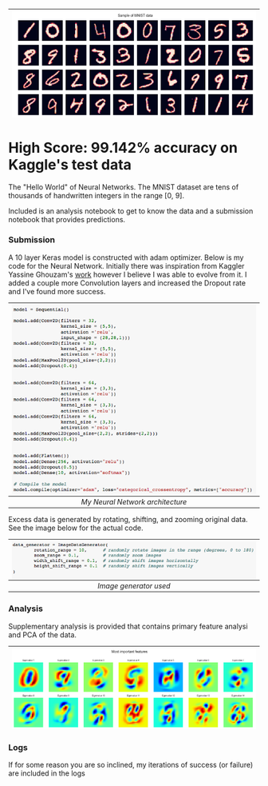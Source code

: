 | <img src="photos/sample.png" alt="Sample MNIST digits" style="float:left;"/> | 
|:--:| 

# High Score: 99.142% accuracy on Kaggle's test data

The "Hello World" of Neural Networks.  The MNIST dataset are tens of thousands of handwritten integers in the range [0, 9].

Included is an analysis notebook to get to know the data and a submission notebook that provides predictions.

### Submission

A 10 layer Keras model is constructed with adam optimizer.  Below is my code for the Neural Network.  Initially there was inspiration from Kaggler Yassine Ghouzam's [work](https://www.kaggle.com/yassineghouzam/introduction-to-cnn-keras-0-997-top-6) however I believe I was able to evolve from it.  I added a couple more Convolution layers and increased the Dropout rate and I've found more success.

| <img src="photos/nn_code.png" alt="My NN code" style="float:left;"/> | 
|:--:| 
| *My Neural Network architecture* |

Excess data is generated by rotating, shifting, and zooming original data.  See the image below for the actual code.

| <img src="photos/image_g.png" alt="Image generator" style="float:left;"/> | 
|:--:| 
| *Image generator used* |

### Analysis

Supplementary analysis is provided that contains primary feature analysi and PCA of the data.

| <img src="photos/features.png" alt="Most important MNIST features" style="float:left;"/> | 
|:--:| 

### Logs

If for some reason you are so inclined, my iterations of success (or failure) are included in the logs
